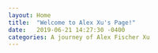 ```yaml
---
layout: Home
title:  "Welcome to Alex Xu's Page!"
date:   2019-06-21 14:27:30 -0400
categories: A journey of Alex Fischer Xu
---
```


